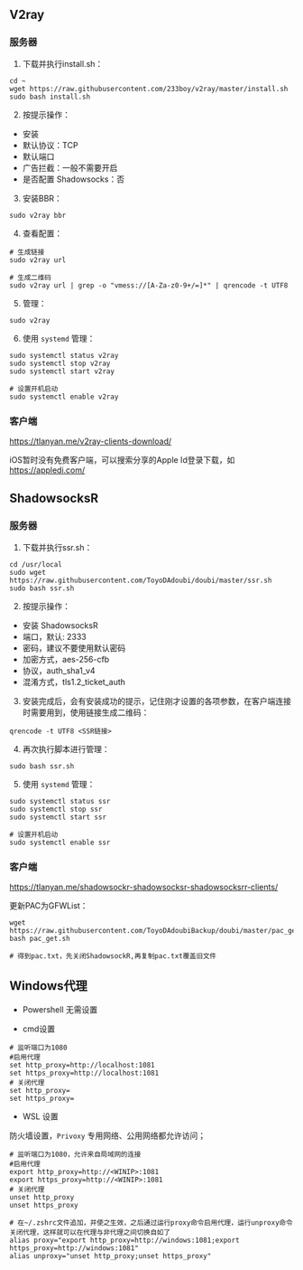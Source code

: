 ## V2ray

### 服务器

1. 下载并执行install.sh：

```
cd ~
wget https://raw.githubusercontent.com/233boy/v2ray/master/install.sh
sudo bash install.sh
```

2. 按提示操作：

- 安装
- 默认协议：TCP
- 默认端口
- 广告拦截：一般不需要开启
- 是否配置 Shadowsocks：否

3. 安装BBR：

```
sudo v2ray bbr
```

4. 查看配置：
```
# 生成链接
sudo v2ray url

# 生成二维码
sudo v2ray url | grep -o "vmess://[A-Za-z0-9+/=]*" | qrencode -t UTF8
```

5. 管理：
```
sudo v2ray
```

6. 使用 `systemd` 管理：

```
sudo systemctl status v2ray
sudo systemctl stop v2ray
sudo systemctl start v2ray

# 设置开机启动
sudo systemctl enable v2ray
```

### 客户端

https://tlanyan.me/v2ray-clients-download/

iOS暂时没有免费客户端，可以搜索分享的Apple Id登录下载，如 https://appledi.com/

## ShadowsocksR

###  服务器

1. 下载并执行ssr.sh：

```
cd /usr/local
sudo wget https://raw.githubusercontent.com/ToyoDAdoubi/doubi/master/ssr.sh
sudo bash ssr.sh
```

2. 按提示操作：
- 安装 ShadowsocksR
- 端口，默认: 2333
- 密码，建议不要使用默认密码
- 加密方式，aes-256-cfb
- 协议，auth_sha1_v4
- 混淆方式，tls1.2_ticket_auth

3. 安装完成后，会有安装成功的提示，记住刚才设置的各项参数，在客户端连接时需要用到，使用链接生成二维码：

```
qrencode -t UTF8 <SSR链接>
```

4. 再次执行脚本进行管理：

```
sudo bash ssr.sh
```

5. 使用 `systemd` 管理：

```
sudo systemctl status ssr
sudo systemctl stop ssr
sudo systemctl start ssr

# 设置开机启动
sudo systemctl enable ssr
```

### 客户端

https://tlanyan.me/shadowsockr-shadowsocksr-shadowsocksrr-clients/

更新PAC为GFWList：

```
wget https://raw.githubusercontent.com/ToyoDAdoubiBackup/doubi/master/pac_get.sh
bash pac_get.sh

# 得到pac.txt，先关闭ShadowsockR,再复制pac.txt覆盖旧文件
```

## Windows代理

- Powershell 无需设置

- cmd设置

```
# 监听端口为1080
#启用代理
set http_proxy=http://localhost:1081
set https_proxy=http://localhost:1081
# 关闭代理
set http_proxy=
set https_proxy=
```

- WSL 设置

防火墙设置，`Privoxy` 专用网络、公用网络都允许访问；

```
# 监听端口为1080，允许来自局域网的连接
#启用代理
export http_proxy=http://<WINIP>:1081
export https_proxy=http://<WINIP>:1081
# 关闭代理
unset http_proxy
unset https_proxy

# 在~/.zshrc文件追加，并使之生效，之后通过运行proxy命令启用代理，运行unproxy命令关闭代理，这样就可以在代理与非代理之间切换自如了
alias proxy="export http_proxy=http://windows:1081;export https_proxy=http://windows:1081" 
alias unproxy="unset http_proxy;unset https_proxy"
```
